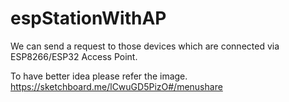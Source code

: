 # espStationWithAP
We can send a request to those devices which are connected via ESP8266/ESP32 Access Point.

To have better idea please refer the image.
https://sketchboard.me/lCwuGD5PizO#/menushare
